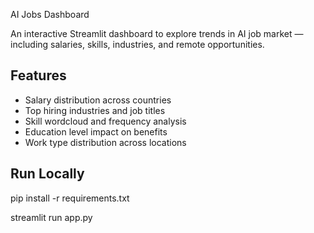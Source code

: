 AI Jobs Dashboard

An interactive Streamlit dashboard to explore trends in AI job market — including salaries, skills, industries, and remote opportunities.

## Features
- Salary distribution across countries
- Top hiring industries and job titles
- Skill wordcloud and frequency analysis
- Education level impact on benefits
- Work type distribution across locations

## Run Locally

pip install -r requirements.txt

streamlit run app.py
